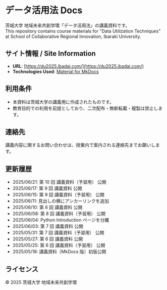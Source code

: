 # データ活用法 Docs

茨城大学 地域未来共創学環「データ活用法」の講義資料です。  
This repository contains course materials for "Data Utilization Techniques" at School of Collaborative Regional Innovation, Ibaraki University.

## サイト情報 / Site Information

- **URL**: [https://du2025.ibadai.com/](https://du2025.ibadai.com/)
- **Technologies Used**: [Material for MkDocs](https://squidfunk.github.io/mkdocs-material/)

## 利用条件

- 本資料は茨城大学の講義用に作成されたものです。
- 教育目的での利用を前提としており、二次配布・無断転載・複製は禁止します。

## 連絡先

講義内容に関するお問い合わせは、授業内で案内される連絡先までお願いします。

## 更新履歴

- 2025/06/21: 第 10 回 講義資料（予習用） 公開
- 2025/06/17: 第 9 回 講義資料 公開
- 2025/06/15: 第 9 回 講義資料（予習用） 公開
- 2025/06/11: 見出しの横にアンカーリンクを追加
- 2025/06/10: 第 8 回 講義資料 公開
- 2025/06/08: 第 8 回 講義資料（予習用） 公開
- 2025/06/04: Python Introduction ページを分離
- 2025/06/03: 第 7 回 講義資料 公開
- 2025/05/31: 第 7 回 講義資料（予習用） 公開
- 2025/05/27: 第 6 回 講義資料 公開
- 2025/05/25: 第 6 回 講義資料（予習用） 公開
- 2025/05/18: 講義資料（MkDocs 版）初版公開

## ライセンス

© 2025 茨城大学 地域未来共創学環
